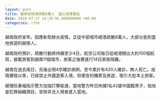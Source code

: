 ```yaml
---
layout: post
title: 越南從峴港疏散8萬人　遏止疫情蔓延
date: 2020-07-27 14:29:56.000000000 +08:00
categories: rthk
---
```


越南政府宣布，因應新型肺炎疫情，正從中部城市峴港疏散8萬人，大部分是到當地旅遊的越南人。

越南政府預計，疏散行動將持續至少4日，航空公司每日從峴港開出大約100個航班，接載旅客到越南11個城市，旅客之後要進行14日家居隔離。

越南在過去兩日，先後出現4宗確診病例，至今累計有420人確診，無人死亡。疫情爆發以來，已經禁止外國遊客入境，但便宜的機票及旅遊，吸引大批本土旅客。

總理阮春福指示警方加強打擊偷渡，當地警方昨日拘捕1名42歲中國籍男子，指他是犯罪組織頭目，安排非法入境者進入當地。
